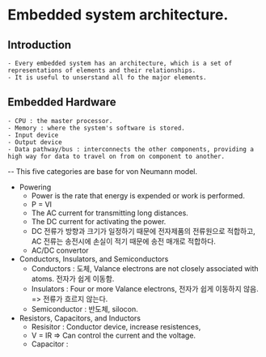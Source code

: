 # Embedded system architecture.
## Introduction
	- Every embedded system has an architecture, which is a set of representations of elements and their relationships.
	- It is useful to unserstand all fo the major elements.
## Embedded Hardware
	- CPU : the master processor.
	- Memory : where the system's software is stored.
	- Input device
	- Output device
	- Data pathway/bus : interconnects the other components, providing a high way for data to travel on from on component to another.
-- This five categories are base for von Neumann model.
- Powering 
	- Power is the rate that energy is expended or work is performed.
	- P = VI
	- The AC current for transmitting long distances.
	- The DC current for activating the power. 
	- DC 전류가 방향과 크기가 일정하기 때문에 전자제품의 전류원으로 적합하고, AC 전류는 송전시에 손실이 적기 때문에 송전 매개로 적합하다.
	- AC/DC convertor 
- Conductors, Insulators, and Semiconductors
	- Conductors : 도체, Valance electrons are not closely associated with atoms. 전자가 쉽게 이동함.
	- Insulators : Four or more Valance electrons, 전자가 쉽게 이동하지 않음. => 전류가 흐르지 않는다.
	- Semiconductor : 반도체, silocon.
- Resistors, Capacitors, and Inductors
	- Resisitor : Conductor device, increase resistences, 
	- V = IR => Can control the current and the voltage.
	- Capacitor : 
